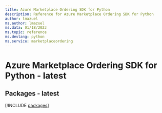```yaml
---
title: Azure Marketplace Ordering SDK for Python
description: Reference for Azure Marketplace Ordering SDK for Python
author: lmazuel
ms.author: lmazuel
ms.data: 01/18/2023
ms.topic: reference
ms.devlang: python
ms.service: marketplaceordering
---
```

# Azure Marketplace Ordering SDK for Python - latest
## Packages - latest
[!INCLUDE [packages](marketplace-ordering-index.md)]